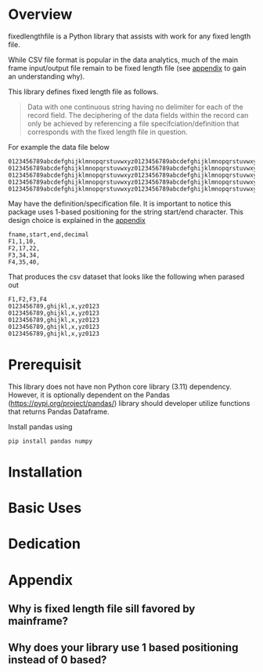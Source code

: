 # Overview
fixedlengthfile is a Python library that assists with work for any fixed length file.

While CSV file format is popular in the data analytics, much of the main frame input/output file remain to be fixed length file (see [appendix](#app-fll) to gain an understanding why). 

This library defines fixed length file as follows.
> Data with one continuous string having no delimiter for each of the record field. The deciphering of the data fields within the record can only be achieved by referencing a file specifciation/definition that corresponds with the fixed length file in question.

For example the data file below
```
0123456789abcdefghijklmnopqrstuvwxyz0123456789abcdefghijklmnopqrstuvwxyz0123456789abcdefghijklmnopqrstuvwxyz
0123456789abcdefghijklmnopqrstuvwxyz0123456789abcdefghijklmnopqrstuvwxyz0123456789abcdefghijklmnopqrstuvwxyz
0123456789abcdefghijklmnopqrstuvwxyz0123456789abcdefghijklmnopqrstuvwxyz0123456789abcdefghijklmnopqrstuvwxyz
0123456789abcdefghijklmnopqrstuvwxyz0123456789abcdefghijklmnopqrstuvwxyz0123456789abcdefghijklmnopqrstuvwxyz
0123456789abcdefghijklmnopqrstuvwxyz0123456789abcdefghijklmnopqrstuvwxyz0123456789abcdefghijklmnopqrstuvwxyz
```

May have the definition/specification file. It is important to notice this package uses 1-based positioning for the string start/end character. This design choice is explained in the [appendix](#app-1based)
```
fname,start,end,decimal
F1,1,10,
F2,17,22,
F3,34,34,
F4,35,40,
```

That produces the csv dataset that looks like the following when parased out
```
F1,F2,F3,F4
0123456789,ghijkl,x,yz0123
0123456789,ghijkl,x,yz0123
0123456789,ghijkl,x,yz0123
0123456789,ghijkl,x,yz0123
0123456789,ghijkl,x,yz0123
```

# Prerequisit
This library does not have non Python core library (3.11) dependency. However, it is optionally dependent on the Pandas (https://pypi.org/project/pandas/) library should developer utilize functions that returns Pandas Dataframe.

Install pandas using

```
pip install pandas numpy
```

# Installation

# Basic Uses


# Dedication

# Appendix
## Why is fixed length file sill favored by mainframe?
<a name="app-fll"/>

## Why does your library use 1 based positioning instead of 0 based?
<a name="app-1based"/>
